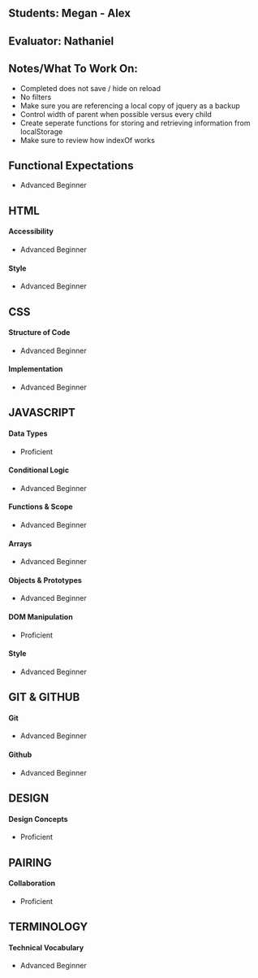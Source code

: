 ## Students: Megan - Alex
## Evaluator: Nathaniel
## Notes/What To Work On:

* Completed does not save / hide on reload
* No filters
* Make sure you are referencing a local copy of jquery as a backup
* Control width of parent when possible versus every child
* Create seperate functions for storing and retrieving information from localStorage
* Make sure to review how indexOf works

## Functional Expectations

* Advanced Beginner  

## HTML

#### Accessibility

* Advanced Beginner  

#### Style

* Advanced Beginner  

## CSS

#### Structure of Code

* Advanced Beginner  

#### Implementation

* Advanced Beginner  

## JAVASCRIPT

#### Data Types

* Proficient

#### Conditional Logic

* Advanced Beginner  

#### Functions & Scope

* Advanced Beginner  

#### Arrays

* Advanced Beginner  

#### Objects & Prototypes

* Advanced Beginner  

#### DOM Manipulation

* Proficient  

#### Style

* Advanced Beginner  

## GIT & GITHUB

#### Git

* Advanced Beginner  

#### Github

* Advanced Beginner  

## DESIGN

#### Design Concepts

* Proficient  

## PAIRING

#### Collaboration

* Proficient  

## TERMINOLOGY

#### Technical Vocabulary

* Advanced Beginner
